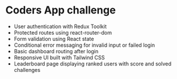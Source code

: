 # Coders App challenge

- User authentication with Redux Toolkit
- Protected routes using react-router-dom
- Form validation using React state
- Conditional error messaging for invalid input or failed login
- Basic dashboard routing after login
- Responsive UI built with Tailwind CSS
- Leaderboard page displaying ranked users with score and solved challenges